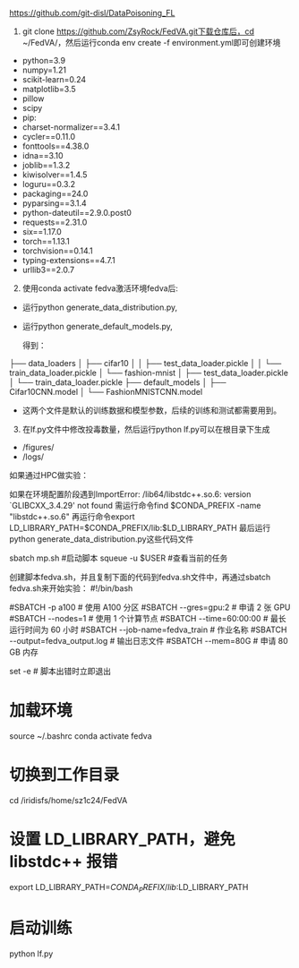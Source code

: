 https://github.com/git-disl/DataPoisoning_FL

1. git clone https://github.com/ZsyRock/FedVA.git下载仓库后，cd ~/FedVA/，然后运行conda env create -f environment.yml即可创建环境

  - python=3.9
  - numpy=1.21
  - scikit-learn=0.24
  - matplotlib=3.5
  - pillow
  - scipy
  - pip:
  - charset-normalizer==3.4.1
  - cycler==0.11.0
  - fonttools==4.38.0
  - idna==3.10
  - joblib==1.3.2
  - kiwisolver==1.4.5
  - loguru==0.3.2
  - packaging==24.0
  - pyparsing==3.1.4
  - python-dateutil==2.9.0.post0
  - requests==2.31.0
  - six==1.17.0
  - torch==1.13.1
  - torchvision==0.14.1
  - typing-extensions==4.7.1
  - urllib3==2.0.7

2. 使用conda activate fedva激活环境fedva后:
  - 运行python generate_data_distribution.py,
  - 运行python generate_default_models.py,
    
    得到：

  ├── data_loaders
  │   ├── cifar10
  │   │   ├── test_data_loader.pickle
  │   │   └── train_data_loader.pickle
  │   └── fashion-mnist
  │       ├── test_data_loader.pickle
  │       └── train_data_loader.pickle
  ├── default_models
  │   ├── Cifar10CNN.model
  │   └── FashionMNISTCNN.model

  - 这两个文件是默认的训练数据和模型参数，后续的训练和测试都需要用到。

3. 在lf.py文件中修改投毒数量，然后运行python lf.py可以在根目录下生成
  - /figures/
  - /logs/


如果通过HPC做实验：

如果在环境配置阶段遇到ImportError: /lib64/libstdc++.so.6: version `GLIBCXX_3.4.29' not found
需运行命令find $CONDA_PREFIX -name "libstdc++.so.6"
再运行命令export LD_LIBRARY_PATH=$CONDA_PREFIX/lib:$LD_LIBRARY_PATH
最后运行python generate_data_distribution.py这些代码文件

sbatch mp.sh #启动脚本
squeue -u $USER #查看当前的任务

创建脚本fedva.sh，并且复制下面的代码到fedva.sh文件中，再通过sbatch fedva.sh来开始实验：
#!/bin/bash

#SBATCH -p a100                    # 使用 A100 分区
#SBATCH --gres=gpu:2              # 申请 2 张 GPU
#SBATCH --nodes=1                 # 使用 1 个计算节点
#SBATCH --time=60:00:00           # 最长运行时间为 60 小时
#SBATCH --job-name=fedva_train    # 作业名称
#SBATCH --output=fedva_output.log # 输出日志文件
#SBATCH --mem=80G                 # 申请 80 GB 内存

set -e  # 脚本出错时立即退出

# 加载环境
source ~/.bashrc
conda activate fedva

# 切换到工作目录
cd /iridisfs/home/sz1c24/FedVA

# 设置 LD_LIBRARY_PATH，避免 libstdc++ 报错
export LD_LIBRARY_PATH=$CONDA_PREFIX/lib:$LD_LIBRARY_PATH

# 启动训练
python lf.py

